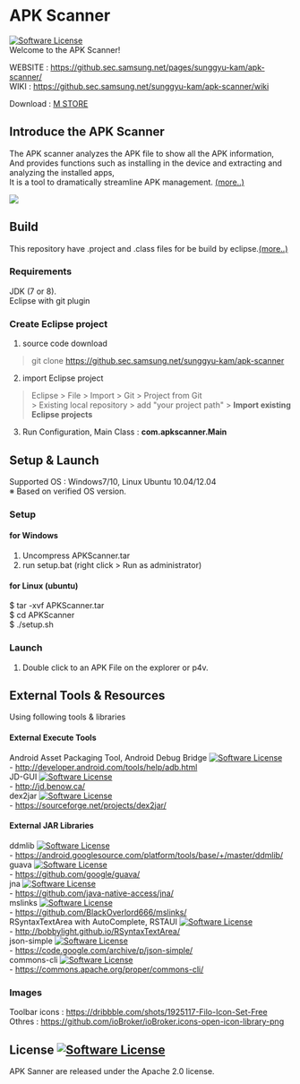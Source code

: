 # APK Scanner 
[![Software License](https://img.shields.io/badge/license-Apache%202.0-brightgreen.svg)](https://github.sec.samsung.net/sunggyu-kam/apk-scanner/blob/master/LICENSE)  
Welcome to the APK Scanner!  

WEBSITE : https://github.sec.samsung.net/pages/sunggyu-kam/apk-scanner/  
WIKI : https://github.sec.samsung.net/sunggyu-kam/apk-scanner/wiki  

Download : [M STORE](http://mosaic.sec.samsung.net/kms/wagleLayout.do?method=link&type=store.application&id=93478035)

## Introduce the APK Scanner  
The APK scanner analyzes the APK file to show all the APK information,  
And provides functions such as installing in the device and extracting and analyzing the installed apps,  
It is a tool to dramatically streamline APK management. [(more..)](https://github.sec.samsung.net/pages/sunggyu-kam/apk-scanner/)

![](https://github.sec.samsung.net/sunggyu-kam/apk-scanner/blob/gh-pages/img/manual/apk-scanner-launch-img.png)

## Build
This repository have .project and .class files for be build by eclipse.[(more..)](https://github.sec.samsung.net/sunggyu-kam/apk-scanner/wiki/2.-How-to-build-by-eclipse)  

### Requirements
JDK (7 or 8).  
Eclipse with git plugin

### Create Eclipse project  
1. source code download  
> git clone https://github.sec.samsung.net/sunggyu-kam/apk-scanner  

2. import Eclipse project  
> Eclipse > File > Import > Git > Project from Git  
> \> Existing local repository > add "your project path" > <b>Import existing Eclipse projects</b>  

3. Run Configuration, Main Class : <b>com.apkscanner.Main</b>  

## Setup & Launch  
Supported OS : Windows7/10, Linux Ubuntu 10.04/12.04  
※ Based on verified OS version.  

### Setup  

#### for Windows  
1. Uncompress APKScanner.tar  
2. run setup.bat (right click > Run as administrator)  

#### for Linux (ubuntu)  
$ tar -xvf APKScanner.tar  
$ cd APKScanner  
$ ./setup.sh  

### Launch
1. Double click to an APK File on the explorer or p4v.  


## External Tools & Resources  
Using following tools & libraries  

#### External Execute Tools  
Android Asset Packaging Tool, Android Debug Bridge [![Software License](https://img.shields.io/badge/license-Attribution%202.5-brightgreen.svg)](https://developer.android.com/license.html)  
\- http://developer.android.com/tools/help/adb.html  
JD-GUI [![Software License](https://img.shields.io/badge/license-GPLv3-brightgreen.svg)](https://github.com/java-decompiler/jd-gui/blob/master/LICENSE)  
\- http://jd.benow.ca/  
dex2jar [![Software License](https://img.shields.io/badge/license-Apache%202.0-brightgreen.svg)](http://www.apache.org/licenses/LICENSE-2.0)  
\- https://sourceforge.net/projects/dex2jar/  

#### External JAR Libraries  
ddmlib [![Software License](https://img.shields.io/badge/license-Attribution%202.5-brightgreen.svg)](https://developer.android.com/license.html)  
\- https://android.googlesource.com/platform/tools/base/+/master/ddmlib/  
guava [![Software License](https://img.shields.io/badge/license-Apache%202.0-brightgreen.svg)](https://github.com/google/guava/blob/master/COPYING)  
\- https://github.com/google/guava/  
jna [![Software License](https://img.shields.io/badge/license-LGPL-brightgreen.svg)](https://github.com/java-native-access/jna/blob/master/LICENSE)  
\- https://github.com/java-native-access/jna/  
mslinks [![Software License](https://img.shields.io/badge/license-FUCKYOU-brightgreen.svg)](https://github.com/BlackOverlord666/mslinks/blob/master/LICENSE)  
\- https://github.com/BlackOverlord666/mslinks/  
RSyntaxTextArea with AutoComplete, RSTAUI [![Software License](https://img.shields.io/badge/license-BSD-brightgreen.svg)](https://github.com/bobbylight/RSyntaxTextArea/blob/master/src/main/dist/RSyntaxTextArea.License.txt)  
\- http://bobbylight.github.io/RSyntaxTextArea/  
json-simple [![Software License](https://img.shields.io/badge/license-Apache%202.0-brightgreen.svg)](https://github.com/fangyidong/json-simple/blob/master/LICENSE.txt)  
\- https://code.google.com/archive/p/json-simple/  
commons-cli [![Software License](https://img.shields.io/badge/license-Apache%202.0-brightgreen.svg)](http://www.apache.org/licenses/)  
\- https://commons.apache.org/proper/commons-cli/  

### Images  
Toolbar icons : https://dribbble.com/shots/1925117-Filo-Icon-Set-Free   
Othres : https://github.com/ioBroker/ioBroker.icons-open-icon-library-png

## License [![Software License](https://img.shields.io/badge/license-Apache%202.0-brightgreen.svg)](https://github.sec.samsung.net/sunggyu-kam/apk-scanner/blob/master/LICENSE)  
APK Sanner are released under the Apache 2.0 license.  

